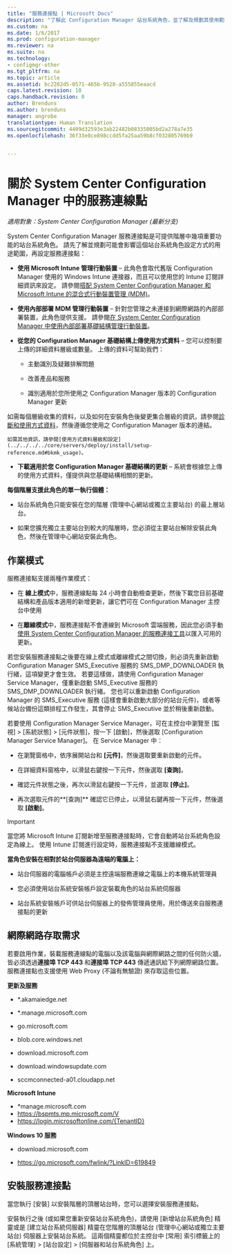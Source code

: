 ```yaml
---
title: "服務連接點 | Microsoft Docs"
description: "了解此 Configuration Manager 站台系統角色，並了解及規劃其使用範圍。"
ms.custom: na
ms.date: 1/6/2017
ms.prod: configuration-manager
ms.reviewer: na
ms.suite: na
ms.technology:
- configmgr-other
ms.tgt_pltfrm: na
ms.topic: article
ms.assetid: bc2282d5-0571-465b-9528-a555855eaacd
caps.latest.revision: 18
caps.handback.revision: 0
author: Brenduns
ms.author: brenduns
manager: angrobe
translationtype: Human Translation
ms.sourcegitcommit: 4409d32593e3ab22482b08335005bd2a278a7e35
ms.openlocfilehash: 36f33e0ce898ccdd5fa25aa59b8cf032805769b9


---
```

# <a name="about-the-service-connection-point-in-system-center-configuration-manager"></a>關於 System Center Configuration Manager 中的服務連線點

*適用對象：System Center Configuration Manager (最新分支)*

System Center Configuration Manager 服務連接點是可提供階層中幾項重要功能的站台系統角色。 請先了解並規劃可能會影響這個站台系統角色設定方式的用途範圍，再設定服務連接點：  

-   **使用 Microsoft Intune 管理行動裝置** – 此角色會取代舊版 Configuration Manager 使用的 Windows Intune 連接器，而且可以使用您的 Intune 訂閱詳細資訊來設定。 請參閱[搭配 System Center Configuration Manager 和 Microsoft Intune 的混合式行動裝置管理 (MDM)](../../../../mdm/understand/hybrid-mobile-device-management.md)。  

-   **使用內部部署 MDM 管理行動裝置** – 針對您管理之未連接到網際網路的內部部署裝置，此角色提供支援。 請參閱[在 System Center Configuration Manager 中使用內部部署基礎結構管理行動裝置](../../../../mdm/understand/manage-mobile-devices-with-on-premises-infrastructure.md)。  

-   **從您的 Configuration Manager 基礎結構上傳使用方式資料** – 您可以控制要上傳的詳細資料層級或數量。 上傳的資料可幫助我們：  

    -   主動識別及疑難排解問題  

    -   改善產品和服務  

    -   識別適用於您所使用之 Configuration Manager 版本的 Configuration Manager 更新  

  如需每個層級收集的資料，以及如何在安裝角色後變更集合層級的資訊，請參閱[診斷和使用方式資料](/sccm/core/plan-design/diagnostics/diagnostics-and-usage-data)，然後遵循您使用之 Configuration Manager 版本的連結。  

    如需其他資訊，請參閱[使用方式資料層級和設定](../../../../core/servers/deploy/install/setup-reference.md#bkmk_usage)。  

-   **下載適用於您 Configuration Manager 基礎結構的更新** – 系統會根據您上傳的使用方式資料，僅提供與您基礎結構相關的更新。  

 **每個階層支援此角色的單一執行個體：**  

-   站台系統角色只能安裝在您的階層 (管理中心網站或獨立主要站台) 的最上層站台。  

-   如果您擴充獨立主要站台到較大的階層時，您必須從主要站台解除安裝此角色，然後在管理中心網站安裝此角色。  

##  <a name="a-namebkmkmodesa-modes-of-operation"></a><a name="bkmk_modes"></a> 作業模式  
 服務連接點支援兩種作業模式：  

-   在 **線上模式**中，服務連線點每 24 小時會自動檢查更新，然後下載您目前基礎結構和產品版本適用的新增更新，讓它們可在 Configuration Manager 主控台中使用  

-   在**離線模式**中，服務連接點不會連線到 Microsoft 雲端服務，因此您必須手動[使用 System Center Configuration Manager 的服務連接工具](../../../../core/servers/manage/use-the-service-connection-tool.md)以匯入可用的更新。  

若您安裝服務連接點之後要在線上模式或離線模式之間切換，則必須先重新啟動 Configuration Manager SMS_Executive 服務的 SMS_DMP_DOWNLOADER 執行緒，這項變更才會生效。  若要這樣做，請使用 Configuration Manager Service Manager，僅重新啟動 SMS_Executive 服務的 SMS_DMP_DOWNLOADER 執行緒。  您也可以重新啟動 Configuration Manager 的 SMS_Executive 服務 (這樣會重新啟動大部分的站台元件)，或者等候站台備份這類排程工作發生，其會停止 SMS_Executive 並於稍後重新啟動。  

若要使用 Configuration Manager Service Manager，可在主控台中瀏覽至 [監視] > [系統狀態] > [元件狀態]，按一下 [啟動]，然後選取 [Configuration Manager Service Manager]。  在 Service Manager 中：  

-   在瀏覽窗格中，依序展開站台和 **[元件]**，然後選取要重新啟動的元件。  

-   在詳細資料窗格中，以滑鼠右鍵按一下元件，然後選取 **[查詢]**。  

-   確認元件狀態之後，再次以滑鼠右鍵按一下元件，並選取 **[停止]**。  

-   再次選取元件的**[查詢]** 確認它已停止，以滑鼠右鍵再按一下元件，然後選取 **[啟動]**。  

> [!IMPORTANT]  
>  當您將 Microsoft Intune 訂閱新增至服務連接點時，它會自動將站台系統角色設定為線上。 使用 Intune 訂閱進行設定時，服務連接點不支援離線模式。  

**當角色安裝在相對於站台伺服器為遠端的電腦上：**  

-   站台伺服器的電腦帳戶必須是主控遠端服務連線之電腦上的本機系統管理員

-   您必須使用站台系統安裝帳戶設定裝載角色的站台系統伺服器  

-   站台系統安裝帳戶可供站台伺服器上的發佈管理員使用，用於傳送來自服務連接點的更新

##  <a name="a-namebkmkurlsa-internet-access-requirements"></a><a name="bkmk_urls"></a> 網際網路存取需求  
若要啟用作業，裝載服務連線點的電腦以及該電腦與網際網路之間的任何防火牆，皆必須透過**連接埠 TCP 443** 和**連接埠 TCP 443** 傳遞通訊給下列網際網路位置。 服務連接點也支援使用 Web Proxy (不論有無驗證) 來存取這些位置。  

**更新及服務**  

-   *.akamaiedge.net  

-   *.manage.microsoft.com

-   go.microsoft.com

-   blob.core.windows.net  

-   download.microsoft.com  

-   download.windowsupdate.com

-   sccmconnected-a01.cloudapp.net  

**Microsoft Intune**  

-   *manage.microsoft.com  
-   https://bspmts.mp.microsoft.com/V
-   https://login.microsoftonline.com/{TenantID}


**Windows 10 服務**  

-   download.microsoft.com  

-   https://go.microsoft.com/fwlink/?LinkID=619849  

## <a name="install-the-service-connection-point"></a>安裝服務連接點
當您執行 [安裝] 以安裝階層的頂層站台時，您可以選擇安裝服務連接點。

安裝執行之後 (或如果您重新安裝站台系統角色)，請使用 [新增站台系統角色] 精靈或是 [建立站台系統伺服器] 精靈在您階層的頂層站台 (管理中心網站或獨立主要站台) 伺服器上安裝站台系統。  這兩個精靈都位於主控台中 [常用] 索引標籤上的 [系統管理] > [站台設定] > [伺服器和站台系統角色] 上。



<!--HONumber=Jan17_HO1-->


